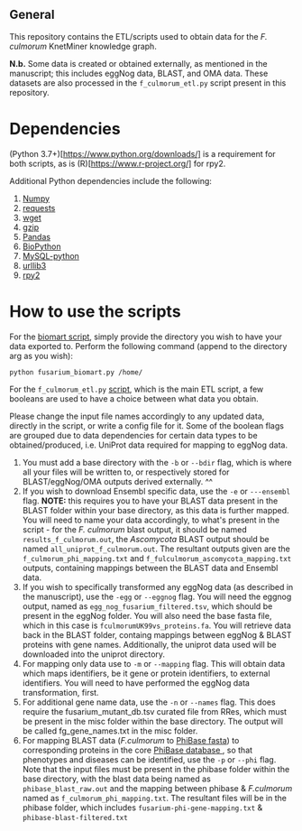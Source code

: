 
## General
This repository contains the ETL/scripts used to obtain data for the _F. culmorum_ KnetMiner knowledge graph. 

**N.b.** Some data is created or obtained externally, as mentioned in the manuscript; this includes eggNog data, BLAST, and OMA data. These datasets are also processed in the ```f_culmorum_etl.py``` script present in this repository.

# Dependencies

(Python 3.7+)[https://www.python.org/downloads/] is a requirement for both scripts, as is (R)[https://www.r-project.org/] for rpy2.

Additional Python dependencies include the following:

1. [Numpy](https://pypi.org/project/numpy/)
2. [requests](https://pypi.org/project/requests/)
3. [wget](https://pypi.org/project/wget/)
4. [gzip](https://pypi.org/project/gzip/)
5. [Pandas](https://pypi.org/project/pandas/)
6. [BioPython](https://pypi.org/project/biopython/)
7. [MySQL-python](https://pypi.org/project/mysql/)
8. [urllib3](https://pypi.org/project/urllib3/)
9. [rpy2](https://pypi.org/project/rpy2/)

# How to use the scripts

For the [biomart script](https://github.com/Rothamsted/fculmorum-kg/blob/master/fusairum_biomart.py), simply provide the directory you wish to have your data exported to. Perform the following command (append to the directory arg as you wish):

``` python fusarium_biomart.py /home/ ```

For the ```f_culmorum_etl.py``` [script](https://github.com/Rothamsted/fculmorum-kg/blob/master/f_culmorum_etl.py), which is the main ETL script, a few booleans are used to have a choice between what data you obtain. 

Please change the input file names accordingly to any updated data, directly in the script, or write a config file for it. Some of the boolean flags are grouped due to data dependencies for certain data types to be obtained/produced, i.e. UniProt data required for mapping to eggNog data. 

1. You must add a base directory with the ```-b``` or ```--bdir``` flag, which is where all your files will be written to, or respectively stored for BLAST/eggNog/OMA outputs derived externally. ^^ 
2. If you wish to download Ensembl specific data, use the ```-e``` or ```---ensembl``` flag. **NOTE:** this requires you to have your BLAST data present in the BLAST folder within your base directory, as this data is further mapped. You will need to name your data accordingly, to what's present in the script - for the _F. culmorum_ blast output, it should be named ```results_f_culmorum.out```, the _Ascomycota_ BLAST output should be named ```all_uniprot_f_culmorum.out```. The resultant outputs given are the ```f_culmorum_phi_mapping.txt``` and ```f_fulculmorum_ascomycota_mapping.txt``` outputs, containing mappings between the BLAST data and Ensembl data.
3. If you wish to specifically transformed any eggNog data (as described in the manuscript), use the ```-egg``` or ```--eggnog``` flag. You will need the eggnog output, named as ```egg_nog_fusarium_filtered.tsv```, which should be present in the eggNog folder. You will also need the base fasta file, which in this case is ```fculmorumUK99vs_proteins.fa```. You will retrieve data back in the BLAST folder, containg mappings between eggNog & BLAST proteins with gene names. Additionally, the uniprot data used will be downloaded into the uniprot directory.
4. For mapping only data use to ```-m``` or ```--mapping``` flag. This will obtain data which maps identifiers, be it gene or protein identifiers, to external identifiers. You will need to have performed the eggNog data transformation, first. 
5. For additional gene name data, use the ```-n``` or ```--names``` flag. This does require the fusarium_mutant_db.tsv curated file from RRes, which must be present in the misc folder within the base directory. The output will be called fg_gene_names.txt in the misc folder.
6. For mapping BLAST data (_F.culmorum_ to [PhiBase fasta](http://www.phi-base.org/)) to corresponding proteins in the core [PhiBase database ](https://raw.githubusercontent.com/PHI-base/data/master/releases/phi-base_current.csv), so that phenotypes and diseases can be identified, use the ```-p``` or ```--phi``` flag. Note that the input files must be present in the phibase folder within the base directory, with the blast data being named as ```phibase_blast_raw.out``` and the mapping between phibase & _F.culmorum_ named as ```f_culmorum_phi_mapping.txt```. The resultant files will be in the phibase folder,  which includes ```fusarium-phi-gene-mapping.txt``` & ```phibase-blast-filtered.txt```

